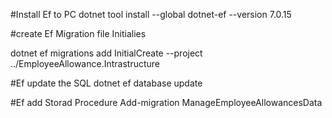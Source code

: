 #Install Ef to PC
 dotnet tool install --global dotnet-ef --version 7.0.15   
 

#create Ef  Migration file Initialies 

 dotnet ef migrations add InitialCreate --project ../EmployeeAllowance.Intrastructure

#Ef update the SQL
 dotnet ef database update

 #Ef add Storad Procedure
 Add-migration ManageEmployeeAllowancesData
